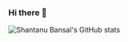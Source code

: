 ### Hi there 👋


![Shantanu Bansal's GitHub stats](https://github-readme-stats.vercel.app/api?username=shantanubansal&show_icons=true&theme=gruvbox)
<!--
**shantanubansal/shantanubansal** is a ✨ _special_ ✨ repository because its `README.md` (this file) appears on your GitHub profile.

Here are some ideas to get you started:

- 🔭 I’m currently working on ...
- 🌱 I’m currently learning ...
- 👯 I’m looking to collaborate on ...
- 🤔 I’m looking for help with ...
- 💬 Ask me about ...
- 📫 How to reach me: ...
- 😄 Pronouns: ...
- ⚡ Fun fact: ...
-->
